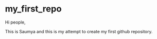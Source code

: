 # my_first_repo

Hi people,

This is Saumya and this is my attempt to create my first github repository.
